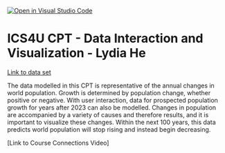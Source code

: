 [![Open in Visual Studio Code](https://classroom.github.com/assets/open-in-vscode-c66648af7eb3fe8bc4f294546bfd86ef473780cde1dea487d3c4ff354943c9ae.svg)](https://classroom.github.com/online_ide?assignment_repo_id=9646216&assignment_repo_type=AssignmentRepo)
# ICS4U CPT - Data Interaction and Visualization - Lydia He
[Link to data set](https://ourworldindata.org/grapher/population-growth-the-annual-change-of-the-population)

The data modelled in this CPT is representative of the annual changes in world population. Growth is determined by population change, whether positive or negative. With user interaction, data for prospected population growth for years after 2023 can also be modelled. Changes in population are accompanied by a variety of causes and therefore results, and it is important to visualize these changes. Within the next 100 years, this data predicts world population will stop rising and instead begin decreasing. 

[Link to Course Connections Video]